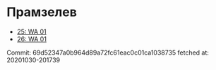# Прамзелев
- [25: WA 01](25.md)
- [26: WA 01](26.md)

Commit: 69d52347a0b964d89a72fc61eac0c01ca1038735
 fetched at: 20201030-201739
